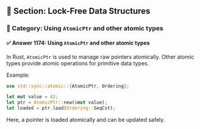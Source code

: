 ## 📘 Section: Lock-Free Data Structures
### 🔹 Category: Using `AtomicPtr` and other atomic types
#### ✅ Answer 1174: Using `AtomicPtr` and other atomic types

In Rust, `AtomicPtr` is used to manage raw pointers atomically. Other atomic types provide atomic operations for primitive data types.

Example:
```rust
use std::sync::atomic::{AtomicPtr, Ordering};

let mut value = 42;
let ptr = AtomicPtr::new(&mut value);
let loaded = ptr.load(Ordering::SeqCst);
```
Here, a pointer is loaded atomically and can be updated safely.
